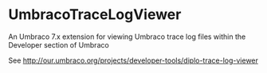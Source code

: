UmbracoTraceLogViewer
=====================

An Umbraco 7.x extension for viewing Umbraco trace log files within the Developer section of Umbraco

See http://our.umbraco.org/projects/developer-tools/diplo-trace-log-viewer
